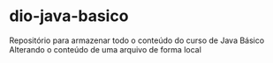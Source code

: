 # dio-java-basico
Repositório para armazenar todo o conteúdo do curso de Java Básico
Alterando o conteúdo de uma arquivo de forma local 